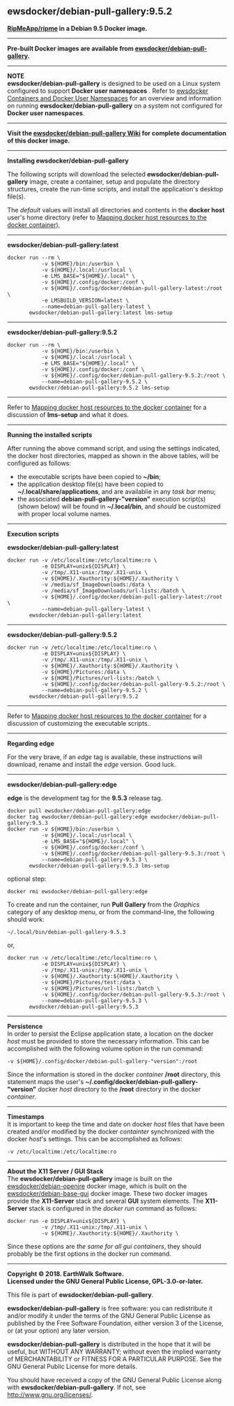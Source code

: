 ## ewsdocker/debian-pull-gallery:9.5.2  

**[RipMeApp/ripme](https://github.com/RipMeApp/ripme) in a Debian 9.5 Docker image.**  

____  

**Pre-built Docker images are available from [ewsdocker/debian-pull-gallery](https://hub.docker.com/r/ewsdocker/debian-pull-gallery).**  

____  

**NOTE**  
**ewsdocker/debian-pull-gallery** is designed to be used on a Linux system configured to support **Docker user namespaces** .  Refer to [ewsdocker Containers and Docker User Namespaces](https://github.com/ewsdocker/ewsdocker.github.io/wiki/UserNS-Overview) for an overview and information on running **ewsdocker/debian-pull-gallery** on a system not configured for **Docker user namespaces**.
____  

**Visit the [ewsdocker/debian-pull-gallery Wiki](https://github.com/ewsdocker/debian-pull-gallery/wiki/QuickStart) for complete documentation of this docker image.**  
____  

**Installing ewsdocker/debian-pull-gallery**  

The following scripts will download the selected **ewsdocker/debian-pull-gallery** image, create a container, setup and populate the directory structures, create the run-time scripts, and install the application's desktop file(s).  

The _default_ values will install all directories and contents in the **docker host** user's home directory (refer to [Mapping docker host resources to the docker container](https://github.com/ewsdocker/debian-pull-gallery/wiki/QuickStart#mapping)),  

____  

**ewsdocker/debian-pull-gallery:latest**  
  
    docker run --rm \
               -v ${HOME}/bin:/userbin \
               -v ${HOME}/.local:/usrlocal \
               -e LMS_BASE="${HOME}/.local" \
               -v ${HOME}/.config/docker:/conf \
               -v ${HOME}/.config/docker/debian-pull-gallery-latest:/root \
               -e LMSBUILD_VERSION=latest \
               --name=debian-pull-gallery-latest \
           ewsdocker/debian-pull-gallery:latest lms-setup  

____  

**ewsdocker/debian-pull-gallery:9.5.2**  
  
    docker run --rm \
               -v ${HOME}/bin:/userbin \
               -v ${HOME}/.local:/usrlocal \
               -e LMS_BASE="${HOME}/.local" \
               -v ${HOME}/.config/docker:/conf \
               -v ${HOME}/.config/docker/debian-pull-gallery-9.5.2:/root \
               --name=debian-pull-gallery-9.5.2 \
           ewsdocker/debian-pull-gallery:9.5.2 lms-setup  

____  
  
Refer to [Mapping docker host resources to the docker container](https://github.com/ewsdocker/debian-pull-gallery/wiki/QuickStart#mapping) for a discussion of **lms-setup** and what it does.  

____  

**Running the installed scripts**

After running the above command script, and using the settings indicated, the docker host directories, mapped as shown in the above tables, will be configured as follows:

+ the executable scripts have been copied to **~/bin**;  
+ the application desktop file(s) have been copied to **~/.local/share/applications**, and are availablie in any _task bar_ menu;  
+ the associated **debian-pull-gallery-"version"** execution script(s) (shown below) will be found in **~/.local/bin**, and _should_ be customized with proper local volume names.  

____  

**Execution scripts**  

**ewsdocker/debian-pull-gallery:latest**
  
    docker run -v /etc/localtime:/etc/localtime:ro \
               -e DISPLAY=unix${DISPLAY} \
               -v /tmp/.X11-unix:/tmp/.X11-unix \
               -v ${HOME}/.Xauthority:${HOME}/.Xauthority \
               -v /media/sf_ImageDownloads:/data \
               -v /media/sf_ImageDownloads/url-lists:/batch \
               -v ${HOME}/.config/docker/debian-pull-gallery-latest:/root \
               --name=debian-pull-gallery-latest \
           ewsdocker/debian-pull-gallery:latest  

____  
**ewsdocker/debian-pull-gallery:9.5.2**
  
    docker run -v /etc/localtime:/etc/localtime:ro \
               -e DISPLAY=unix${DISPLAY} \
               -v /tmp/.X11-unix:/tmp/.X11-unix \
               -v ${HOME}/.Xauthority:${HOME}/.Xauthority \
               -v ${HOME}/Pictures:/data \
               -v ${HOME}/Pictures/url-lists:/batch \
               -v ${HOME}/.config/docker/debian-pull-gallery-9.5.2:/root \
               --name=debian-pull-gallery-9.5.2 \
           ewsdocker/debian-pull-gallery:9.5.2  

____  
Refer to [Mapping docker host resources to the docker container](https://github.com/ewsdocker/debian-pull-gallery/wiki/QuickStart#mapping) for a discussion of customizing the executable scripts..  

____  

**Regarding edge**  

For the very brave, if an _edge_ tag is available, these instructions will download, rename and install the _edge_ version.  Good luck.  

____  

**ewsdocker/debian-pull-gallery:edge**  

**edge** is the development tag for the **9.5.3** release tag.

    docker pull ewsdocker/debian-pull-gallery:edge
    docker tag ewsdocker/debian-pull-gallery:edge ewsdocker/debian-pull-gallery:9.5.3
    docker run -v ${HOME}/bin:/userbin \
               -v ${HOME}/.local:/usrlocal \
               -e LMS_BASE="${HOME}/.local" \
               -v ${HOME}/.config/docker:/conf \
               -v ${HOME}/.config/docker/debian-pull-gallery-9.5.3:/root \
               --name=debian-pull-gallery-9.5.3 \
           ewsdocker/debian-pull-gallery:9.5.3 lms-setup  

optional step:

    docker rmi ewsdocker/debian-pull-gallery:edge  

To create and run the container, run **Pull Gallery** from the _Graphics_ category of any desktop menu, or from the command-line, the following should work:

    ~/.local/bin/debian-pull-gallery-9.5.3  

or,

    docker run -v /etc/localtime:/etc/localtime:ro \
               -e DISPLAY=unix${DISPLAY} \
               -v /tmp/.X11-unix:/tmp/.X11-unix \
               -v ${HOME}/.Xauthority:${HOME}/.Xauthority \
               -v ${HOME}/Pictures/test:/data \
               -v ${HOME}/Pictures/url-lists:/batch \
               -v ${HOME}/.config/docker/debian-pull-gallery-9.5.3:/root \
               --name=debian-pull-gallery-9.5.3 \
           ewsdocker/debian-pull-gallery:9.5.3    

____  

**Persistence**  
In order to persist the Eclipse application state, a location on the docker _host_ must be provided to store the necessary information.  This can be accomplished with the following volume option in the run command:

    -v ${HOME}/.config/docker/debian-pull-gallery-"version":/root  

Since the information is stored in the docker _container_ **/root** directory, this statement maps the user's **~/.config/docker/debian-pull-gallery-"version"** docker _host_ directory to the **/root** directory in the docker _container_.  

____  
**Timestamps**  
It is important to keep the time and date on docker _host_ files that have been created and/or modified by the docker _containter_ synchronized with the docker _host_'s settings. This can be accomplished as follows:

    -v /etc/localtime:/etc/localtime:ro  

____  
**About the X11 Server / GUI Stack**  
The **ewsdocker/debian-pull-gallery** image is built on the [ewsdocker/debian-openjre](https://github.com/ewsdocker/debian-openjre/wiki) docker image, which is built on the [ewsdocker/debian-base-gui](https://github.com/ewsdocker/debian-base-gui/wiki) docker image. These two docker images provide the **X11-Server** stack and several **GUI** system elements.  The **X11-Server** stack is configured in the _docker run_ command as follows:

    docker run -e DISPLAY=unix${DISPLAY} \
               -v /tmp/.X11-unix:/tmp/.X11-unix \
               -v ${HOME}/.Xauthority:${HOME}/.Xauthority \

Since these options are _the same for all gui containers_, they should probably be the first options in the docker run command.  

____  

**Copyright © 2018. EarthWalk Software.**  
**Licensed under the GNU General Public License, GPL-3.0-or-later.**  

This file is part of **ewsdocker/debian-pull-gallery**.  

**ewsdocker/debian-pull-gallery** is free software: you can redistribute 
it and/or modify it under the terms of the GNU General Public License 
as published by the Free Software Foundation, either version 3 of the 
License, or (at your option) any later version.  

**ewsdocker/debian-pull-gallery** is distributed in the hope that it will 
be useful, but WITHOUT ANY WARRANTY; without even the implied warranty 
of MERCHANTABILITY or FITNESS FOR A PARTICULAR PURPOSE.  See the
GNU General Public License for more details.  

You should have received a copy of the GNU General Public License
along with **ewsdocker/debian-pull-gallery**.  If not, see 
<http://www.gnu.org/licenses/>.  

